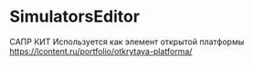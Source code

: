 # SimulatorsEditor

САПР КИТ 
Используется как элемент открытой платформы https://lcontent.ru/portfolio/otkrytaya-platforma/
